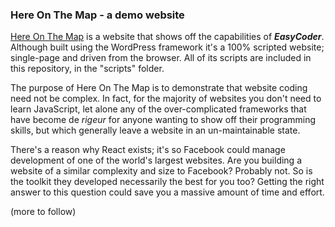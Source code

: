 ### Here On The Map - a demo website ###

[Here On The Map](https://hereonthemap.com) is a website that shows off the capabilities of **_EasyCoder_**. Although built using the WordPress framework it's a 100% scripted website; single-page and driven from the browser. All of its scripts are included in this repository, in the "scripts" folder.

The purpose of Here On The Map is to demonstrate that website coding need not be complex. In fact, for the majority of websites you don't need to learn JavaScript, let alone any of the over-complicated frameworks that have become de _rigeur_ for anyone wanting to show off their programming skills, but which generally leave a website in an un-maintainable state.

There's a reason why React exists; it's so Facebook could manage development of one of the world's largest websites. Are you building a website of a similar complexity and size to Facebook? Probably not. So is the toolkit they developed necessarily the best for you too? Getting the right answer to this question could save you a massive amount of time and effort.

(more to follow)

